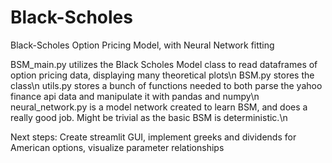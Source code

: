 # Black-Scholes
Black-Scholes Option Pricing Model, with Neural Network fitting

BSM_main.py utilizes the Black Scholes Model class to read dataframes of option pricing data, displaying many theoretical plots\n
BSM.py stores the class\n
utils.py stores a bunch of functions needed to both parse the yahoo finance api data and manipulate it with pandas and numpy\n
neural_network.py is a model network created to learn BSM, and does a really good job. Might be trivial as the basic BSM is deterministic.\n

Next steps:
Create streamlit GUI, implement greeks and dividends for American options, visualize parameter relationships
